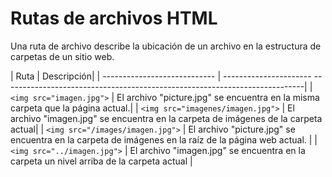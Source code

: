 # Rutas de archivos HTML

Una ruta de archivo describe la ubicación de un archivo en la estructura de carpetas de un sitio web.

| Ruta	| Descripción| 
| ---------------------------- | ---------------------- ---------------------------------------------------------------------------|
| `<img src="imagen.jpg">` | 	El archivo "picture.jpg" se encuentra en la misma carpeta que la página actual.| 
| `<img src="imagenes/imagen.jpg">` | 	El archivo "imagen.jpg" se encuentra en la carpeta de imágenes de la carpeta actual| 
| `<img src="/images/imagen.jpg">` | 	El archivo "picture.jpg" se encuentra en la carpeta de imágenes en la raíz de la página web actual. | 
| `<img src="../imagen.jpg">` | 	El archivo "imagen.jpg" se encuentra en la carpeta un nivel arriba de la carpeta actual | 

